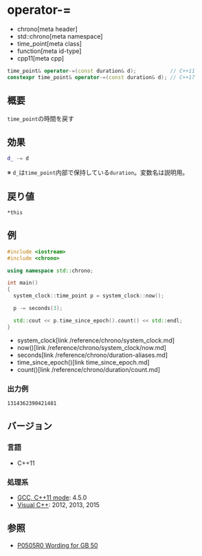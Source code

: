 # operator-=
* chrono[meta header]
* std::chrono[meta namespace]
* time_point[meta class]
* function[meta id-type]
* cpp11[meta cpp]

```cpp
time_point& operator-=(const duration& d);           // C++11
constexpr time_point& operator-=(const duration& d); // C++17
```

## 概要
`time_point`の時間を戻す


## 効果
```cpp
d_ -= d
```

※ `d_`は`time_point`内部で保持している`duration`。変数名は説明用。


## 戻り値
`*this`


## 例
```cpp example
#include <iostream>
#include <chrono>

using namespace std::chrono;

int main()
{
  system_clock::time_point p = system_clock::now();

  p -= seconds(3);

  std::cout << p.time_since_epoch().count() << std::endl;
}
```
* system_clock[link /reference/chrono/system_clock.md]
* now()[link /reference/chrono/system_clock/now.md]
* seconds[link /reference/chrono/duration-aliases.md]
* time_since_epoch()[link time_since_epoch.md]
* count()[link /reference/chrono/duration/count.md]

### 出力例
```
1314362390421481
```

## バージョン
### 言語
- C++11

### 処理系
- [GCC, C++11 mode](/implementation.md#gcc): 4.5.0
- [Visual C++](/implementation.md#visual_cpp): 2012, 2013, 2015


## 参照
- [P0505R0 Wording for GB 50](http://www.open-std.org/jtc1/sc22/wg21/docs/papers/2016/p0505r0.html)
